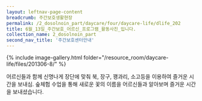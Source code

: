 ```yaml
--- 
layout: leftnav-page-content 
breadcrumb: 주간보호생활현장 
permalink: /2_dosolnoin_part/daycare/four/daycare-life/dlife_202
title: 6월_13일_주간보호_어르신_프로그램_활동사진_입니다.
collection_name: 2_dosolnoin_part
second_nav_title: '주간보호센터안내' 
---
```

{% include image-gallery.html folder="/resource_room/daycare-life/files/201306-8/" %}





어르신들과 함께 신명나게 장단에 맞춰 북, 장구, 꽹과리, 소고등을 이용하여 즐거운 시간을 보내심.
숲체험 수업을 통해 새로운 꽃의 이름을 어르신들과 알아보며 즐거운 시간을 보내셨습니다.